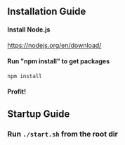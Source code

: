 ## Installation Guide

#### Install Node.js

https://nodejs.org/en/download/

#### Run "npm install" to get packages

`npm install`

#### Profit!

## Startup Guide

### Run `./start.sh` from the root dir
